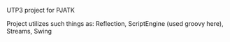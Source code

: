 UTP3 project for PJATK

Project utilizes such things as: Reflection, ScriptEngine (used groovy here), Streams, Swing
